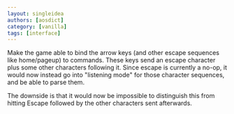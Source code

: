 ```yaml
---
layout: singleidea
authors: [aosdict]
category: [vanilla]
tags: [interface]
---
```

Make the game able to bind the arrow keys (and other escape sequences like home/pageup) to commands. These keys send an escape character plus some other characters following it. Since escape is currently a no-op, it would now instead go into "listening mode" for those character sequences, and be able to parse them.

The downside is that it would now be impossible to distinguish this from hitting Escape followed by the other characters sent afterwards.
